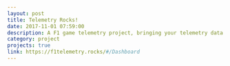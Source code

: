 ```yaml
---
layout: post
title: Telemetry Rocks!
date: 2017-11-01 07:59:00
description: A F1 game telemetry project, bringing your telemetry data to the cloud!
category: project
projects: true
link: https://f1telemetry.rocks/#/Dashboard
---
```

